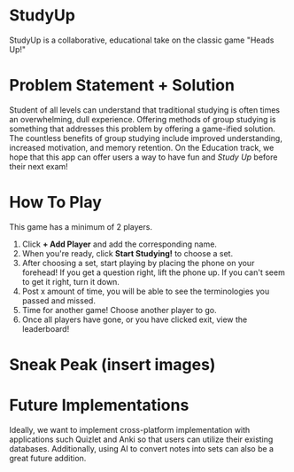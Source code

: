 # StudyUp
StudyUp is a collaborative, educational take on the classic game "Heads Up!"


# Problem Statement + Solution
Student of all levels can understand that traditional studying is often times an overwhelming, dull experience. Offering methods of group studying is something that addresses this problem by offering a game-ified solution.
The countless benefits of group studying include improved understanding, increased motivation, and memory retention. On the Education track, we hope that this app can offer users a way to have fun and *Study Up* before their next exam!

# How To Play
This game has a minimum of 2 players. <br>
1. Click **+ Add Player** and add the corresponding name.
2. When you're ready, click **Start Studying!** to choose a set.
3. After choosing a set, start playing by placing the phone on your forehead! If you get a question right, lift the phone up. If you can't seem to get it right, turn it down.
4. Post x amount of time, you will be able to see the terminologies you passed and missed.
5. Time for another game! Choose another player to go.
6. Once all players have gone, or you have clicked exit, view the leaderboard!

# Sneak Peak (insert images)



# Future Implementations
Ideally, we want to implement cross-platform implementation with applications such Quizlet and Anki so that users can utilize their existing databases. Additionally, using AI to convert notes into sets can also be a great future addition.
